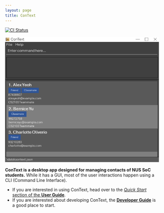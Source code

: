 ```yaml
---
layout: page
title: ConText
---
```


[![CI Status](https://github.com/AY2324S1-CS2103-W14-3/tp/workflows/Java%20CI/badge.svg)](https://github.com/AY2324S1-CS2103-W14-3/tp/actions)

![Ui](images/Ui.png)

**ConText is a desktop app designed for managing contacts of NUS SoC students.**
While it has a GUI, most of the user interactions happen using a CLI (Command Line Interface).

* If you are interested in using ConText, head over to the [_Quick Start_ section of the **User Guide**](UserGuide.html#quick-start).
* If you are interested about developing ConText, the [**Developer Guide**](DeveloperGuide.html) is a good place to start.
